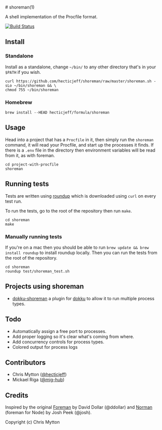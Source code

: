 # shoreman(1)

A shell implementation of the Procfile format.

[![Build Status](https://travis-ci.org/hecticjeff/shoreman.png?branch=master)](https://travis-ci.org/hecticjeff/shoreman)

## Install

### Standalone

Install as a standalone, change `~/bin/` to any other directory that's
in your `$PATH` if you wish.

```
curl https://github.com/hecticjeff/shoreman/raw/master/shoreman.sh -sLo ~/bin/shoreman && \
chmod 755 ~/bin/shoreman
```

### Homebrew

    brew install --HEAD hecticjeff/formula/shoreman

## Usage

Head into a project that has a `Procfile` in it, then simply run the
`shoreman` command, it will read your Procfile, and start up the
processes it finds. If there is a `.env` file in the directory then
environment variables will be read from it, as with foreman.

```
cd project-with-procfile
shoreman
```

## Running tests

Tests are written using [roundup](http://bmizerany.github.com/roundup/)
which is downloaded using `curl` on every test run.

To run the tests, go to the root of the repository then run `make`.

```
cd shoreman
make
```

### Manually running tests

If you're on a mac then you should be able to run `brew update && brew install roundup`
to install roundup locally. Then you can run the tests from the root of
the repository.

```
cd shoreman
roundup test/shoreman_test.sh
```

## Projects using shoreman

- [dokku-shoreman](https://github.com/statianzo/dokku-shoreman) a plugin
  for [dokku](https://github.com/progrium/dokku) to allow it to run
  multiple process types.

## Todo

* Automatically assign a free port to processes.
* Add proper logging so it's clear what's coming from where.
* Add concurrency controls for process types.
* Colored output for process logs

## Contributors

* Chris Mytton ([@hecticjeff](https://github.com/hecticjeff))
* Mickael Riga ([@mig-hub](https://github.com/mig-hub))

## Credits

Inspired by the original [Foreman](https://github.com/ddollar/foreman)
by David Dollar (@ddollar) and [Norman](https://github.com/josh/norman) (foreman for
Node) by Josh Peek (@josh).

Copyright (c) Chris Mytton
